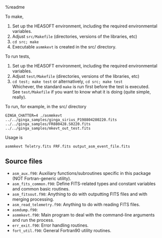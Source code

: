 %readme

To make,

1. Set up the HEASOFT environment, including the required environmental variables.
2. Adjust `src/Makefile` (directories, versions of the libraries, etc)
3. `cd src; make`
4. Executable `asmmkevt` is created in the src/ directory.

To run tests,

1. Set up the HEASOFT environment, including the required environmental variables.
2. Adjust `test/Makefile` (directories, versions of the libraries, etc)
3. `cd test; make test` or alternatively, `cd src; make test`  
   Whichever, the standard `make` is run first before the test is executed.  
   See `test/Makefile` if you want to know what it is doing (quite simple, really).

To run, for example, in the src/ directory

    GINGA_CHATTER=4 ./asmmkevt ../../ginga_samples/ginga_sirius_P198804280220.fits ../../ginga_samples/FR880428.S0220.fits ../../ginga_samples/mkevt_out_test.fits

Usage is

    asmmkevt Teletry.fits FRF.fits output_asm_event_file.fits
    
## Source files ##

* `asm_aux.f90`: Auxiliary functions/subroutines specific in this package (NOT Fortran-generic utility).
* `asm_fits_common.f90`: Define FITS-related types and constant variables and common basic routines.
* `asm_fitsout.f90`: Anything to do with outputting FITS files and with merging processing.
* `asm_read_telemetry.f90`: Anything to do with reading FITS files.
* `asmdump.f90`:
* `asmmkevt.f90`: Main program to deal with the command-line arguments and run the process.
* `err_exit.f90`: Error handling routines.
* `fort_util.f90`: General Fortran90 utility routines.

